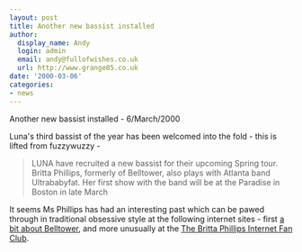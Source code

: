 ```yaml
---
layout: post
title: Another new bassist installed
author:
  display_name: Andy
  login: admin
  email: andy@fullofwishes.co.uk
  url: http://www.grange85.co.uk
date: '2000-03-06'
categories:
- news
---
```

Another new bassist installed - 6/March/2000

Luna's third bassist of the year has been welcomed into the fold - this is lifted from fuzzywuzzy - 

> LUNA have recruited a new bassist for their upcoming Spring tour. Britta Phillips, formerly of Belltower, also plays with Atlanta band Ultrababyfat. Her first show with the band will be at the Paradise in Boston in late March

It seems Ms Phillips has had an interesting past which can be pawed through in traditional obsessive style at the following internet sites - first [a bit about Belltower](https://web.archive.org/web/20000306+/http://www.angelfire.com/md/shoegazing/belltower.html), and more unusually at the [The Britta Phillips Internet Fan Club](https://web.archive.org/web/20000306+/https://web.archive.org/web/19991105080356/http://www.geocities.com/Tokyo/Towers/2465/Britta.htm).
